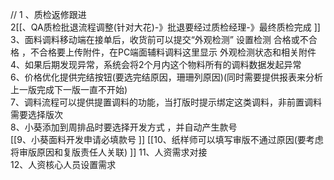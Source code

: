 // 1 、质检返修跟进  
2[[、QA质检批退流程调整(针对大花)-》批退要经过质检经理-》最终质检完成  ]]
3、面料调料移动端在接单后，收货前可以提交“外观检测” 设置检测 合格或不合格 ，不合格要上传附件，在PC端面辅料调料这里显示 外观检测状态和相关附件  
4、如果后期发现异常，系统会将2个月内这个物料所有的调料数据发起异常  
6、价格优化提供完结按钮(要选完结原因，珊珊列原因)(同时需要提供报表来分析上一版完成下一版一直不开始)  
7、调料流程可以提供提置调料的功能，当打版时提示绑定这类调料，非前置调料需要选择版次  
8、小葵添加到周排品时要选择开发方式 ，并自动产生款号  
[[9、小葵面料开发申请必填款号  ]]
[[10、纸样师可以填写审版不通过原因(要考虑将审版原因和复版责任人关联)  ]]
11、人资需求对接  
12、人资核心人员设置需求